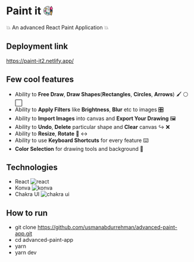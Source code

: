 # Paint it <img src="./public/paint.png" height="25px" width="25px" style="margin-bottom:-2px;"/>

:boom: An advanced React Paint Application :boom:

## Deployment link

https://paint-it2.netlify.app/

## Few cool features

- Ability to **Free Draw**, **Draw Shapes**(**Rectangles**, **Circles**, **Arrows**) :paintbrush: :white_circle: :white_large_square:
- Ability to **Apply Filters** like **Brightness**, **Blur** etc to images :control_knobs:
- Ability to **Import Images** into canvas and **Export Your Drawing** :framed_picture:
- Ability to **Undo**, **Delete** particular shape and **Clear** canvas :arrow_right_hook: :x:
- Ability to **Resize**, **Rotate** :arrows_counterclockwise: :left_right_arrow:
- Ability to use **Keyboard Shortcuts** for every feature :keyboard:
- **Color Selection** for drawing tools and background :rainbow:
<!-- - Ability to **Pan**, **Zoom In** and **Zoom Out** Canvas. :heavy_plus_sign: :heavy_minus_sign: -->

## Technologies

- React <img alt="react" src="https://img.shields.io/badge/-React-45b8d8?style=flat-square&logo=react&logoColor=white" />
- Konva <img alt="konva" src="https://img.shields.io/badge/-Konva-0D83CD?style=flat-square&logo=konva&logoColor=white" />
- Chakra UI <img alt="chakra ui" src="https://img.shields.io/badge/-Chakra%20UI-319795?style=flat-square&logo=chakraui&logoColor=white" />

## How to run

- git clone https://github.com/usmanabdurrehman/advanced-paint-app.git
- cd advanced-paint-app
- yarn
- yarn dev
